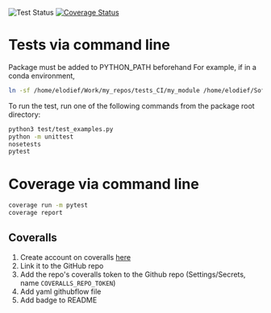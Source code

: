 ![Test Status](https://github.com/ElodieFZ/tests_CI/workflows/tests/badge.svg)
[![Coverage Status](https://coveralls.io/repos/github/ElodieFZ/tests_CI/badge.svg?branch=github_workflow)](https://coveralls.io/github/ElodieFZ/tests_CI?branch=github_workflow)

# Tests via command line

Package must be added to PYTHON_PATH beforehand
For example, if in a conda environment,

```bash
ln -sf /home/elodief/Work/my_repos/tests_CI/my_module /home/elodief/Soft/anaconda3/envs/senda/lib/python3.8/site-packages
```

To run the test, run one of the following commands from the package root directory:

```bash
python3 test/test_examples.py
python -m unittest
nosetests
pytest
```

# Coverage via command line

```bash
coverage run -m pytest
coverage report
```

## Coveralls
1. Create account on coveralls [here](https://coveralls.io)
1. Link it to the GitHub repo
1. Add the repo's coveralls token to the Github repo (Settings/Secrets, name `COVERALLS_REPO_TOKEN`)
1. Add yaml githubflow file
1. Add badge to README

